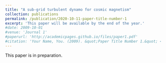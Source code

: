```yaml
---
title: "A sub-grid turbulent dynamo for cosmic magnetism"
collection: publications
permalink: /publication/2020-10-11-paper-title-number-1
excerpt: 'This paper will be available by the end of the year.'
#date: 2009-10-01
#venue: 'Journal 1'
#paperurl: 'http://academicpages.github.io/files/paper1.pdf'
#citation: 'Your Name, You. (2009). &quot;Paper Title Number 1.&quot; <i>Journal 1</i>. 1(1).'
---
```

This paper is in preparation.
